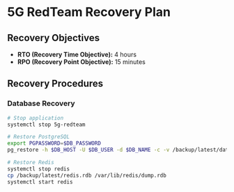 # 5G RedTeam Recovery Plan

## Recovery Objectives
- **RTO (Recovery Time Objective):** 4 hours
- **RPO (Recovery Point Objective):** 15 minutes

## Recovery Procedures

### Database Recovery
```bash
# Stop application
systemctl stop 5g-redteam

# Restore PostgreSQL
export PGPASSWORD=$DB_PASSWORD
pg_restore -h $DB_HOST -U $DB_USER -d $DB_NAME -c -v /backup/latest/database.backup

# Restore Redis
systemctl stop redis
cp /backup/latest/redis.rdb /var/lib/redis/dump.rdb
systemctl start redis